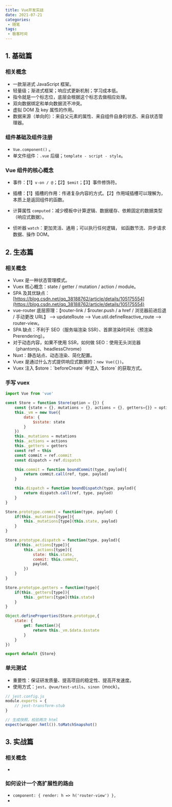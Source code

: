 ```yaml
---
title: Vue开发实战
date: 2021-07-21
categories:
 - 随笔
tags:
 - 极客时间
---
```


<!-- more -->



## 1. 基础篇

### 相关概念

- 一款渐进式 JavaScript 框架。
- 轻量级；渐进式框架；响应式更新机制；学习成本低。
- 指令就是一个标志位，底层会根据这个标志去做相应处理。
- 双向数据绑定和单向数据流不冲突。
- 虚拟 DOM 及 key 属性的作用。
- 数据来源（单向的）：来自父元素的属性、来自组件自身的状态、来自状态管理器。



### 组件基础及组件注册

- `Vue.component()` 。
- 单文件组件：`.vue` 后缀；`template - script - style`。



### Vue 组件的核心概念

- 事件：【1】`v-on / @`；【2】`$emit`；【3】事件修饰符。

- 插槽：【1】插槽的作用：传递复杂内容的方式。【2】作用域插槽可以理解为，本质上是返回组件的函数。
- 计算属性 `computed`：减少模板中计算逻辑、数据缓存、依赖固定的数据类型（响应式数据）。
- 侦听器 `watch`：更加灵活、通用；可以执行任何逻辑，  如函数节流、异步请求数据、操作 DOM。



## 2. 生态篇

### 相关概念

- Vuex 是一种状态管理模式。
- Vuex 核心概念：state / getter / mutation / action / module。
- SPA 及其优缺点：[https://blog.csdn.net/qq_38188762/article/details/105175554](https://blog.csdn.net/qq_38188762/article/details/105175554)
- vue-router 底层原理：【router-link / $router.push / a href / 浏览器前进后退 / 手动更改 URL】 --> updateRoute --> Vue.util.defineReactive_route --> router-view。
- SPA 缺点：不利于 SEO（服务端渲染 SSR）、首屏渲染时间长（预渲染 Prerendering）。
- 对于动态内容，如果不使用 SSR，如何做 SEO：使用无头浏览器（phantomjs、headlessChrome）
- Nuxt：静态站点、动态渲染、简化配置。
- Vuex 是通过什么方式提供响应式数据的：`new Vue({})`。
- Vuex 注入 $store：`beforeCreate` 中混入 `$store` 的获取方式。



### 手写 vuex

```javascript
import Vue from 'vue'

const Store = function Store(option = {}) {
    const {state = {}, mutations = {}, actions = {}, getters={}} = option;
    this._vm = new Vue({
        data: {
            $sstate: state
        }
    })
    this._mutations = mutations
    this._actions = actions
    this._getters = getters
    const ref = this
    const commit = ref.commit
    const dispatch = ref.dispatch

    this.commit = function boundCommit(type, paylod){
        return commit.call(ref, type, paylod)
    }

    this.dispatch = function boundDispatch(type, paylod){
        return dispatch.call(ref, type, paylod)
    }
}

Store.prototype.commit = function(type, paylod) {
    if(this._mutations[type]){
        this._mutations[type](this.state, paylod)
    }
}

Store.prototype.dispatch = function(type, paylod){
    if(this._actions[type]){
        this._actions[type]({
            state: this.state,
            commit: this.commit,
            paylod,
        })
    }
}

Store.prototype.getters = function(type){
    if(this._getters[type]){
        this._getters[type](this.state)
    }
}

Object.defineProperties(Store.prototype,{
    state: {
        get: function(){
            return this._vm.$data.$sstate
        }
    }
})

export default {Store}
```



### 单元测试 

- 重要性：保证研发质量、提高项目的稳定性、提高开发速度。
- 使用方式：`jest`、`@vue/test-utils`、`sinon`（mock）。

```javascript
// jest.config.js
module.exports = {
    // jest-transform-stub
}
```

```javascript
// 生成快照，校验两次 html
expect(wrapper.hmtl()).toMatchSnapshot()
```



## 3. 实战篇

### 相关概念

- 



### 如何设计一个高扩展性的路由

- `component: { render: h => h('router-view') },`
- 